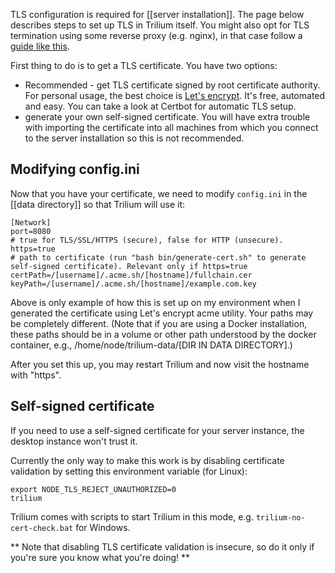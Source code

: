 TLS configuration is required for [[server installation]]. The page below describes steps to set up TLS in Trilium itself. You might also opt for TLS termination using some reverse proxy (e.g. nginx), in that case follow a [guide like this](https://www.digitalocean.com/community/tutorials/how-to-secure-nginx-with-let-s-encrypt-on-ubuntu-20-04).

First thing to do is to get a TLS certificate. You have two options:

* Recommended - get TLS certificate signed by root certificate authority. For personal usage, the best choice is [Let's encrypt](https://letsencrypt.org). It's free, automated and easy. You can take a look at Certbot for automatic TLS setup.
* generate your own self-signed certificate. You will have extra trouble with importing the certificate into all machines from which you connect to the server installation so this is not recommended.

## Modifying config.ini

Now that you have your certificate, we need to modify `config.ini` in the [[data directory]] so that Trilium will use it:

```
[Network]
port=8080
# true for TLS/SSL/HTTPS (secure), false for HTTP (unsecure).
https=true
# path to certificate (run "bash bin/generate-cert.sh" to generate self-signed certificate). Relevant only if https=true
certPath=/[username]/.acme.sh/[hostname]/fullchain.cer
keyPath=/[username]/.acme.sh/[hostname]/example.com.key
``` 

Above is only example of how this is set up on my environment when I generated the certificate using Let's encrypt acme utility. Your paths may be completely different. (Note that if you are using a Docker installation, these paths should be in a volume or other path understood by the docker container, e.g., /home/node/trilium-data/[DIR IN DATA DIRECTORY].)

After you set this up, you may restart Trilium and now visit the hostname with "https".

## Self-signed certificate

If you need to use a self-signed certificate for your server instance, the desktop instance won't trust it.

Currently the only way to make this work is by disabling certificate validation by setting this environment variable (for Linux):

```
export NODE_TLS_REJECT_UNAUTHORIZED=0
trilium
```

Trilium comes with scripts to start Trilium in this mode, e.g. `trilium-no-cert-check.bat` for Windows.

** Note that disabling TLS certificate validation is insecure, so do it only if you're sure you know what you're doing! **
